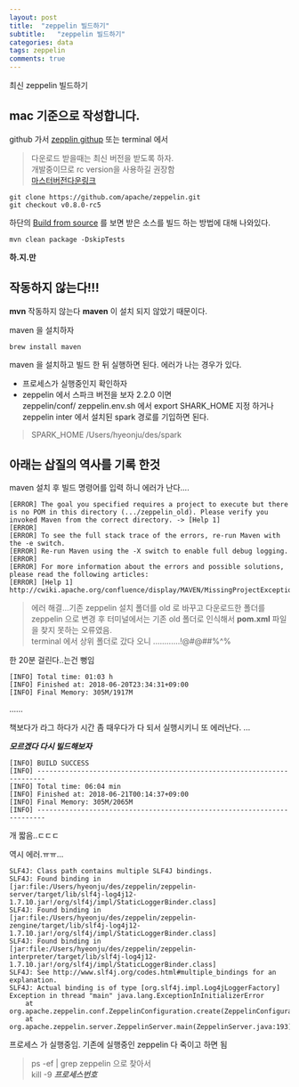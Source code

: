 ```yaml
---
layout: post
title:  "zeppelin 빌드하기"
subtitle:   "zeppelin 빌드하기"
categories: data
tags: zeppelin
comments: true
---
```


최신 zeppelin 빌드하기 
## mac 기준으로 작성합니다.

github 가서 [zepplin githup](https://github.com/apache/zeppelin/) 또는 terminal 에서

>다운로드 받을때는 최신 버전을 받도록 하자. <br>개발중이므로 rc version을 사용하길 권장함<br>[마스터버전다운링크](https://github.com/apache/zeppelin/archive/master.zip)

```
git clone https://github.com/apache/zeppelin.git
git checkout v0.8.0-rc5
```
하단의 [Build from source](https://zeppelin.apache.org/docs/latest/install/build.html) 를 보면 받은 소스를 빌드 하는 방법에 대해 나와있다.

```
mvn clean package -DskipTests
```
**하.지.만**
<h2>작동하지 않는다!!!</h2>

**mvn** 작동하지 않는다 **maven** 이 설치 되지 않았기 때문이다.

maven 을 설치하자

```
brew install maven
```

maven 을 설치하고 빌드 한 뒤 실행하면 된다.
에러가 나는 경우가 있다.
<br>

* 프로세스가 실행중인지 확인하자
* zeppelin 에서 스파크 버전을 보자 2.2.0 이면<br> zeppelin/conf/ zeppelin.env.sh 에서 export SHARK_HOME 지정 하거나<br> zeppelin inter 에서 설치된 spark 경로를 기입하면 된다.

> SPARK_HOME	/Users/hyeonju/des/spark


## 아래는 삽질의 역사를 기록 한것

maven 설치 후 빌드 명령어를 입력 하니 에러가 난다....

```
[ERROR] The goal you specified requires a project to execute but there is no POM in this directory (.../zeppelin_old). Please verify you invoked Maven from the correct directory. -> [Help 1]
[ERROR]
[ERROR] To see the full stack trace of the errors, re-run Maven with the -e switch.
[ERROR] Re-run Maven using the -X switch to enable full debug logging.
[ERROR]
[ERROR] For more information about the errors and possible solutions, please read the following articles:
[ERROR] [Help 1] http://cwiki.apache.org/confluence/display/MAVEN/MissingProjectException
```

> 에러 해결...기존 zeppelin 설치 폴더를 old 로 바꾸고 다운로드한 폴더를 zeppelin 으로 변경 후 터미널에서는 기존 old 폴더로 인식해서 **pom.xml** 파일을 찾지 못하는 오류였음. </br>terminal 에서 상위 폴더로 갔다 오니 ............!@#@##$%$%^%

한 20분 걸린다..는건 뻥임

```
[INFO] Total time: 01:03 h
[INFO] Finished at: 2018-06-20T23:34:31+09:00
[INFO] Final Memory: 305M/1917M
```
......

책보다가 라그 하다가 시간 좀 때우다가 다 되서 실행시키니 또 에러난다.
...

***모르겠다 다시 빌드해보자***

```
[INFO] BUILD SUCCESS
[INFO] ------------------------------------------------------------------------
[INFO] Total time: 06:04 min
[INFO] Finished at: 2018-06-21T00:14:37+09:00
[INFO] Final Memory: 305M/2065M
[INFO] ------------------------------------------------------------------------
```

개 짧음..ㄷㄷㄷ

역시 에러.ㅠㅠ...


```
SLF4J: Class path contains multiple SLF4J bindings.
SLF4J: Found binding in [jar:file:/Users/hyeonju/des/zeppelin/zeppelin-server/target/lib/slf4j-log4j12-1.7.10.jar!/org/slf4j/impl/StaticLoggerBinder.class]
SLF4J: Found binding in [jar:file:/Users/hyeonju/des/zeppelin/zeppelin-zengine/target/lib/slf4j-log4j12-1.7.10.jar!/org/slf4j/impl/StaticLoggerBinder.class]
SLF4J: Found binding in [jar:file:/Users/hyeonju/des/zeppelin/zeppelin-interpreter/target/lib/slf4j-log4j12-1.7.10.jar!/org/slf4j/impl/StaticLoggerBinder.class]
SLF4J: See http://www.slf4j.org/codes.html#multiple_bindings for an explanation.
SLF4J: Actual binding is of type [org.slf4j.impl.Log4jLoggerFactory]
Exception in thread "main" java.lang.ExceptionInInitializerError
    at org.apache.zeppelin.conf.ZeppelinConfiguration.create(ZeppelinConfiguration.java:136)
    at org.apache.zeppelin.server.ZeppelinServer.main(ZeppelinServer.java:193)
```

프로세스 가 실행중임. 기존에 실행중인 zeppelin 다 죽이고 하면 됨
>ps -ef | grep zeppelin 으로 찾아서<br>
>kill -9 ***프로세스번호***
